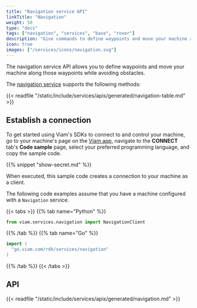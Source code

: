 ```yaml
---
title: "Navigation service API"
linkTitle: "Navigation"
weight: 50
type: "docs"
tags: ["navigation", "services", "base", "rover"]
description: "Give commands to define waypoints and move your machine along those waypoints while avoiding obstacles."
icon: true
images: ["/services/icons/navigation.svg"]
---
```


The navigation service API allows you to define waypoints and move your machine along those waypoints while avoiding obstacles.

The [navigation service](/services/navigation/) supports the following methods:

{{< readfile "/static/include/services/apis/generated/navigation-table.md" >}}

## Establish a connection

To get started using Viam's SDKs to connect to and control your machine, go to your machine's page on the [Viam app](https://app.viam.com), navigate to the **CONNECT** tab's **Code sample** page, select your preferred programming language, and copy the sample code.

{{% snippet "show-secret.md" %}}

When executed, this sample code creates a connection to your machine as a client.

The following code examples assume that you have a machine configured with a `Navigation` service.

{{< tabs >}}
{{% tab name="Python" %}}

```python
from viam.services.navigation import NavigationClient
```

{{% /tab %}}
{{% tab name="Go" %}}

```go
import (
  "go.viam.com/rdk/services/navigation"
)
```

{{% /tab %}}
{{< /tabs >}}

## API

{{< readfile "/static/include/services/apis/generated/navigation.md" >}}
